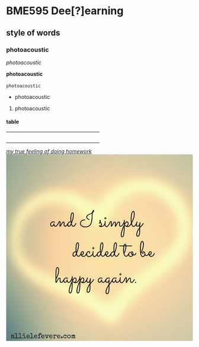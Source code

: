 # BME595 Dee[?]earning

## style of words

### photoacoustic 

*photoacoustic* 

**photoacoustic** 

`photoacoustic`

- photoacoustic

1. photoacoustic

#### **table**

|            |           |                   |                    |
|------------|-----------|-------------------|--------------------|
|            |           |                   |                    |
|            |           |                   |                    |

*[my true feeling of doing homework](https://github.com/photoacoustic/bme595-project-2017/blob/master/dry-your-eyes-mate-12-actors-with-the-best-on-screen-cry-faces-675988.jpg)*
![No](https://github.com/photoacoustic/bme595-project-2017/blob/master/d4d65aa0b78bbd161fb72f2218b94919--just-be-happy-happy-happy-happy.jpg)
